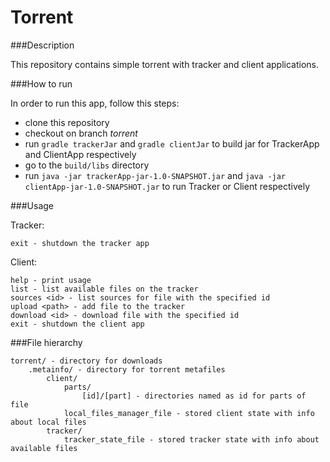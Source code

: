 # Torrent

###Description

This repository contains simple torrent with tracker and client applications.

###How to run

In order to run this app, follow this steps:

* clone this repository
* checkout on branch *torrent*
* run `gradle trackerJar` and `gradle clientJar` to build jar for TrackerApp and ClientApp respectively
* go to the `build/libs` directory
* run ```java -jar trackerApp-jar-1.0-SNAPSHOT.jar``` and ```java -jar clientApp-jar-1.0-SNAPSHOT.jar``` to run Tracker or Client respectively 

###Usage

Tracker:</br>
```
exit - shutdown the tracker app
```

Client:</br>
```
help - print usage
list - list available files on the tracker
sources <id> - list sources for file with the specified id
upload <path> - add file to the tracker
download <id> - download file with the specified id
exit - shutdown the client app
```

###File hierarchy
```
torrent/ - directory for downloads
    .metainfo/ - directory for torrent metafiles
        client/
            parts/ 
                [id]/[part] - directories named as id for parts of file
            local_files_manager_file - stored client state with info about local files
        tracker/
            tracker_state_file - stored tracker state with info about available files

``` 